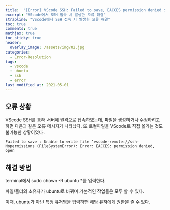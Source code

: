 ```yaml
---
title:  "[Error] VScode SSH: Failed to save, EACCES permission denied 오류 해결"
excerpt: "VScode에서 SSH 접속 시 발생한 오류 해결"
strapline: "VScode에서 SSH 접속 시 발생한 오류 해결"
toc: true
comments: true
mathjax: true
toc_sticky: true
header:
  overlay_image: /assets/img/02.jpg
categories:
  - Error-Resolution
tags:
  - vscode
  - ubuntu
  - ssh
  - error
last_modified_at: 2021-05-01
---
```


## 오류 상황

VScode SSH를 통해 서버에 원격으로 접속하였는데, 파일을 생성하거나 수정하려고 하면 다음과 같은 오류 메시지가 나타났다.
또 로컬파일을 VScode로 직접 옮기는 것도 불가능한 상황이었다.

```shell
Failed to save : Unable to write file ‘vscode-remote://ssh-Nopermissions (FileSystemError): Error: EACCES: permission denied, open
```

## 해결 방법
terminal에서 sudo chown -R ubuntu *를 입력한다.

파일/폴더의 소유자가 ubuntu로 바뀌며 기본적인 작업들은 모두 할 수 있다.

이때, ubuntu가 아닌 특정 유저명을 입력하면 해당 유저에게 권한을 줄 수 있다.
